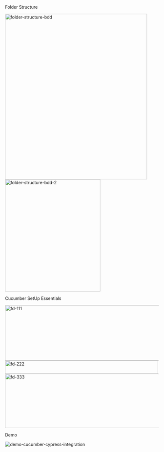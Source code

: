 Folder Structure

<img width="465" height="543" alt="folder-structure-bdd" src="https://github.com/user-attachments/assets/f9aed35a-7dc7-4c4b-ba90-c6bf7c5087b1" />
<img width="312" height="368" alt="folder-structure-bdd-2" src="https://github.com/user-attachments/assets/3689a8f8-7ec7-47ed-8b63-504c79781e77" />

Cucumber SetUp Essentials

<img width="1005" height="182" alt="fd-111" src="https://github.com/user-attachments/assets/3d3dfa47-4340-43ef-a5eb-d5facd8242da" />
<img width="501" height="43" alt="fd-222" src="https://github.com/user-attachments/assets/2d30bb7c-6a8e-486a-8136-84fdbf72be50" />
<img width="978" height="178" alt="fd-333" src="https://github.com/user-attachments/assets/ed0d53dd-9f99-4012-ab4d-efcd3279b878" />

Demo

![demo-cucumber-cypress-integration](https://github.com/user-attachments/assets/5bc3519b-566d-4739-b450-336a82fc1dbd)
